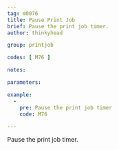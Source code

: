 ```yaml
---
tag: m0076
title: Pause Print Job
brief: Pause the print job timer.
author: thinkyhead

group: printjob

codes: [ M76 ]

notes:

parameters:

example:
  -
    pre: Pause the print job timer
    code: M76

---
```


Pause the print job timer.
